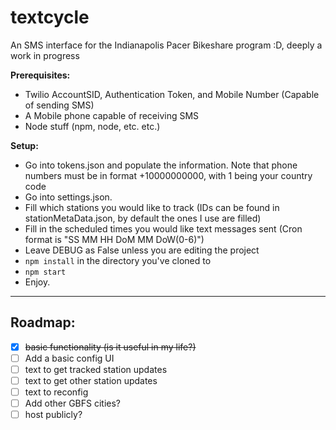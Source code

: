 # textcycle
An SMS interface for the Indianapolis Pacer Bikeshare program :D, deeply a work in progress

**Prerequisites:**

 * Twilio AccountSID, Authentication Token, and Mobile Number (Capable of sending SMS)
 * A Mobile phone capable of receiving SMS
 * Node stuff (npm, node, etc. etc.)
  
**Setup:**
  
 * Go into tokens.json and populate the information.  Note that phone numbers must be in format +10000000000, with 1 being your    country     code
 * Go into settings.json.
 * Fill which stations you would like to track (IDs can be found in stationMetaData.json, by default the ones I use are filled)
 * Fill in the scheduled times you would like text messages sent (Cron format is "SS MM HH DoM MM DoW(0-6)")
 * Leave DEBUG as False unless you are editing the project
 * `npm install` in the directory you've cloned to
 * `npm start`
 * Enjoy.

* * *

## Roadmap:

 * [x] ~~basic functionality (is it useful in my life?)~~
 * [ ] Add a basic config UI
 * [ ] text to get tracked station updates
 * [ ] text to get other station updates
 * [ ] text to reconfig
 * [ ] Add other GBFS cities?
 * [ ] host publicly? 
